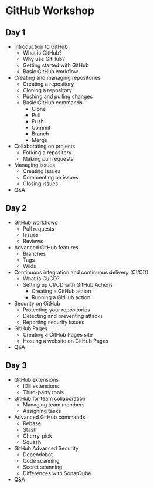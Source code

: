 # GitHub Workshop

## Day 1

- Introduction to GitHub
  - What is GitHub?
  - Why use GitHub?
  - Getting started with GitHub
  - Basic GitHub workflow
- Creating and managing repositories
  - Creating a repository
  - Cloning a repository
  - Pushing and pulling changes
  - Basic GitHub commands
    - Clone
    - Pull
    - Push
    - Commit
    - Branch
    - Merge
- Collaborating on projects
  - Forking a repository
  - Making pull requests
- Managing issues
  - Creating issues
  - Commenting on issues
  - Closing issues
- Q&A

## Day 2

- GitHub workflows
  - Pull requests
  - Issues
  - Reviews
- Advanced GitHub features
  - Branches
  - Tags
  - Wikis
- Continuous integration and continuous delivery (CI/CD)
  - What is CI/CD?
  - Setting up CI/CD with GitHub Actions
    - Creating a GitHub action
    - Running a GitHub action
- Security on GitHub
  - Protecting your repositories
  - Detecting and preventing attacks
  - Reporting security issues
- GitHub Pages
  - Creating a GitHub Pages site
  - Hosting a website on GitHub Pages
- Q&A

## Day 3

- GitHub extensions
  - IDE extensions
  - Third-party tools
- GitHub for team collaboration
  - Managing team members
  - Assigning tasks
- Advanced GitHub commands
  - Rebase
  - Stash
  - Cherry-pick
  - Squash
- GitHub Advanced Security
  - Dependabot
  - Code scanning
  - Secret scanning
  - Differences with SonarQube
- Q&A
